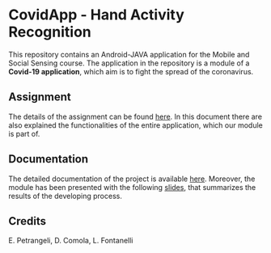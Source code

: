 # CovidApp - Hand Activity Recognition
This repository contains an Android-JAVA application for the Mobile and Social Sensing course.
The application in the repository is a module of a **Covid-19 application**, which aim is to fight the spread of the coronavirus.

## Assignment
The details of the assignment can be found [here](/docs/assignment.pdf). In this document there are also explained the functionalities of the entire application, which our module is part of.

## Documentation
The detailed documentation of the project is available [here](/docs/documentation.pdf). Moreover, the module has been presented with the following [slides](/docs/presentation.pdf), that summarizes the results of the developing process.

## Credits
E. Petrangeli, D. Comola, L. Fontanelli
